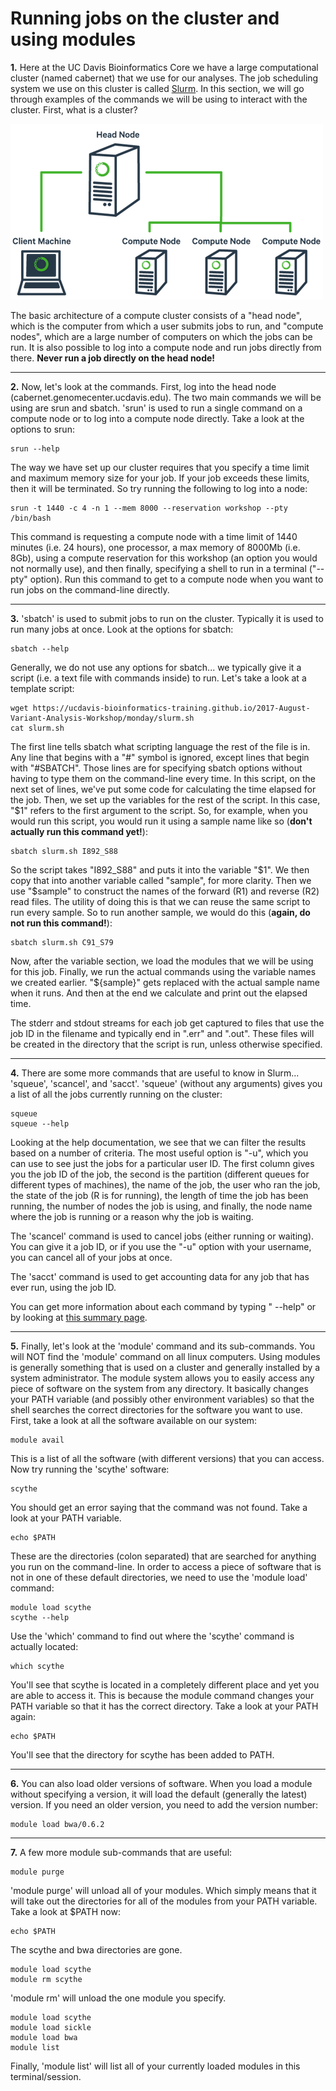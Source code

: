 Running jobs on the cluster and using modules
===============================================

**1\.** Here at the UC Davis Bioinformatics Core we have a large computational cluster (named cabernet) that we use for our analyses. The job scheduling system we use on this cluster is called [Slurm](https://slurm.schedmd.com/). In this section, we will go through examples of the commands we will be using to interact with the cluster. First, what is a cluster?

![cluster diagram](cluster_diagram.png)

The basic architecture of a compute cluster consists of a "head node", which is the computer from which a user submits jobs to run, and "compute nodes", which are a large number of computers on which the jobs can be run. It is also possible to log into a compute node and run jobs directly from there. **Never run a job directly on the head node!**

---

**2\.** Now, let's look at the commands. First, log into the head node (cabernet.genomecenter.ucdavis.edu). The two main commands we will be using are srun and sbatch. 'srun' is used to run a single command on a compute node or to log into a compute node directly. Take a look at the options to srun:

    srun --help

The way we have set up our cluster requires that you specify a time limit and maximum memory size for your job. If your job exceeds these limits, then it will be terminated. So try running the following to log into a node:

    srun -t 1440 -c 4 -n 1 --mem 8000 --reservation workshop --pty /bin/bash

This command is requesting a compute node with a time limit of 1440 minutes (i.e. 24 hours), one processor, a max memory of 8000Mb (i.e. 8Gb), using a compute reservation for this workshop (an option you would not normally use), and then finally, specifying a shell to run in a terminal ("--pty" option). Run this command to get to a compute node when you want to run jobs on the command-line directly.

---

**3\.** 'sbatch' is used to submit jobs to run on the cluster. Typically it is used to run many jobs at once. Look at the options for sbatch:

    sbatch --help

Generally, we do not use any options for sbatch... we typically give it a script (i.e. a text file with commands inside) to run. Let's take a look at a template script:

    wget https://ucdavis-bioinformatics-training.github.io/2017-August-Variant-Analysis-Workshop/monday/slurm.sh
    cat slurm.sh

The first line tells sbatch what scripting language the rest of the file is in. Any line that begins with a "#" symbol is ignored, except lines that begin with "#SBATCH". Those lines are for specifying sbatch options without having to type them on the command-line every time. In this script, on the next set of lines, we've put some code for calculating the time elapsed for the job. Then, we set up the variables for the rest of the script. In this case, "$1" refers to the first argument to the script. So, for example, when you would run this script, you would run it using a sample name like so (**don't actually run this command yet!**):

    sbatch slurm.sh I892_S88

So the script takes "I892_S88" and puts it into the variable "$1". We then copy that into another variable called "sample", for more clarity. Then we use "$sample" to construct the names of the forward (R1) and reverse (R2) read files. The utility of doing this is that we can reuse the same script to run every sample. So to run another sample, we would do this (**again, do not run this command!**):

    sbatch slurm.sh C91_S79

Now, after the variable section, we load the modules that we will be using for this job. Finally, we run the actual commands using the variable names we created earlier. "${sample}" gets replaced with the actual sample name when it runs. And then at the end we calculate and print out the elapsed time.

The stderr and stdout streams for each job get captured to files that use the job ID in the filename and typically end in ".err" and ".out". These files will be created in the directory that the script is run, unless otherwise specified.

---

**4\.** There are some more commands that are useful to know in Slurm... 'squeue', 'scancel', and 'sacct'. 'squeue' (without any arguments) gives you a list of all the jobs currently running on the cluster:

    squeue
    squeue --help

Looking at the help documentation, we see that we can filter the results based on a number of criteria. The most useful option is "-u", which you can use to see just the jobs for a particular user ID. The first column gives you the job ID of the job, the second is the partition (different queues for different types of machines), the name of the job, the user who ran the job, the state of the job (R is for running), the length of time the job has been running, the number of nodes the job is using, and finally, the node name where the job is running or a reason why the job is waiting.

The 'scancel' command is used to cancel jobs (either running or waiting). You can give it a job ID, or if you use the "-u" option with your username, you can cancel all of your jobs at once.

The 'sacct' command is used to get accounting data for any job that has ever run, using the job ID.

You can get more information about each command by typing "<command> --help" or by looking at [this summary page](https://slurm.schedmd.com/pdfs/summary.pdf).

---

**5\.** Finally, let's look at the 'module' command and its sub-commands. You will NOT find the 'module' command on all linux computers. Using modules is generally something that is used on a cluster and generally installed by a system administrator. The module system allows you to easily access any piece of software on the system from any directory. It basically changes your PATH variable (and possibly other environment variables) so that the shell searches the correct directories for the software you want to use. First, take a look at all the software available on our system:

    module avail

This is a list of all the software (with different versions) that you can access. Now try running the 'scythe' software:

    scythe
    
You should get an error saying that the command was not found. Take a look at your PATH variable. 

    echo $PATH
    
These are the directories (colon separated) that are searched for anything you run on the command-line. In order to access a piece of software that is not in one of these default directories, we need to use the 'module load' command:

    module load scythe
    scythe --help

Use the 'which' command to find out where the 'scythe' command is actually located:

    which scythe

You'll see that scythe is located in a completely different place and yet you are able to access it. This is because the module command changes your PATH variable so that it has the correct directory. Take a look at your PATH again:

    echo $PATH

You'll see that the directory for scythe has been added to PATH.

---

**6\.** You can also load older versions of software. When you load a module without specifying a version, it will load the default (generally the latest) version. If you need an older version, you need to add the version number:

    module load bwa/0.6.2

---

**7\.** A few more module sub-commands that are useful:

    module purge

'module purge' will unload all of your modules. Which simply means that it will take out the directories for all of the modules from your PATH variable. Take a look at $PATH now:

    echo $PATH

The scythe and bwa directories are gone.

    module load scythe
    module rm scythe

'module rm' will unload the one module you specify.

    module load scythe
    module load sickle
    module load bwa
    module list

Finally, 'module list' will list all of your currently loaded modules in this terminal/session.
